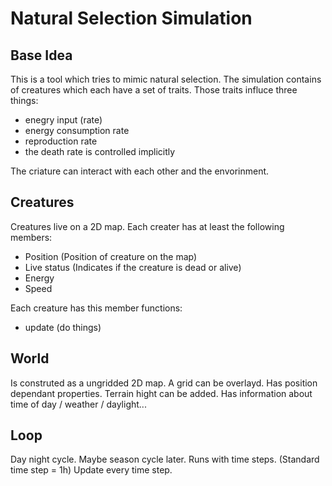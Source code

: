# Natural Selection Simulation

## Base Idea
This is a tool which tries to mimic natural selection.
The simulation contains of creatures which each have a set of traits.
Those traits influce three things:

* enegry input (rate)
* energy consumption rate
* reproduction rate
* the death rate is controlled implicitly

The criature can interact with each other and the envorinment.

## Creatures
Creatures live on a 2D map.
Each creater has at least the following members:

* Position (Position of creature on the map)
* Live status (Indicates if the creature is dead or alive)
* Energy
* Speed

Each creature has this member functions:

* update (do things)

## World
Is construted as a ungridded 2D map.
A grid can be overlayd.
Has position dependant properties.
Terrain hight can be added.
Has information about time of day / weather / daylight...

## Loop
Day night cycle.
Maybe season cycle later.
Runs with time steps. (Standard time step = 1h)
Update every time step.

